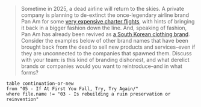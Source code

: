 > Sometime in 2025, a dead airline will return to the skies. A private company is planning to de-extinct the once-legendary airline brand Pan Am for some [very expensive charter flights](https://www.aerotime.aero/articles/pan-am-revival-tour-flights-2025), with hints of bringing it back in a bigger fashion down the line. And, speaking of fashion, Pan Am has already been revived as [a South Korean clothing brand](https://insideretail.asia/2022/08/31/onetime-airline-pan-am-reimagined-in-south-korea-as-a-lifestyle-brand/). Consider the examples below of other brand names that have been brought back from the dead to sell new products and services–even if they are unconnected to the companies that spawned them. Discuss with your team: is this kind of branding dishonest, and what derelict brands or companies would you want to reintroduce–and in what forms?

```dataview
table continuation-or-new
from "05 - If At First You Fall, Try, Try Again/"
where file.name != "03 - Is rebuilding a ruin preservation or reinvention"
```
